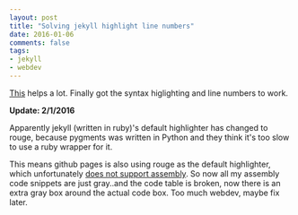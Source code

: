 ```yaml
---
layout: post
title: "Solving jekyll highlight line numbers"
date: 2016-01-06
comments: false
tags:
- jekyll
- webdev
---
```


[This](http://flanneljesus.github.io/jekyll/2014-08-30/solving-jekyll-highlight-linenos/) helps a lot. Finally got the syntax higlighting and line numbers to work.

**Update: 2/1/2016**

Apparently jekyll (written in ruby)'s default highlighter has changed to rouge, because pygments was written in Python and they think it's too slow to use a ruby wrapper for it.

This means github pages is also using rouge as the default highlighter, which unfortunately [does not support assembly](https://github.com/jneen/rouge/wiki/List-of-supported-languages-and-lexers). So now all my assembly code snippets are just gray..and the code table is broken, now there is an extra gray box around the actual code box. Too much webdev, maybe fix later.


